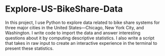 # Explore-US-BikeShare-Data

In this project, I use Python to explore data related to bike share systems for three major cities in the United States—Chicago, New York City, 
and Washington. I write code to import the data and answer interesting questions about it by computing descriptive statistics.
I also write a script that takes in raw input to create an interactive experience in the terminal to present these statistics.
